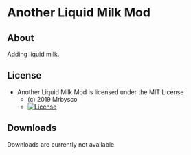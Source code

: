 # Another Liquid Milk Mod #

## About ##
Adding liquid milk.

## License ##
* Another Liquid Milk Mod is licensed under the MIT License
  - (c) 2019 Mrbysco
  - [![License](https://img.shields.io/badge/License-MIT-red.svg?style=flat)](http://opensource.org/licenses/MIT)

## Downloads ##
Downloads are currently not available
